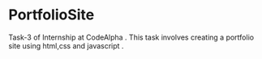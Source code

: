 # PortfolioSite
Task-3 of Internship at CodeAlpha . This task involves creating a portfolio site using html,css and javascript .

